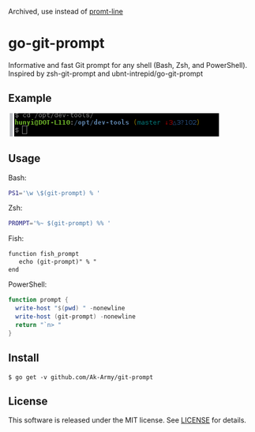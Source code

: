 Archived, use instead of [promt-line](https://github.com/Ak-Army/prompt-line)

# go-git-prompt

Informative and fast Git prompt for any shell (Bash, Zsh, and PowerShell). 
Inspired by zsh-git-prompt and ubnt-intrepid/go-git-prompt

## Example
![git-prompt screenshot](https://github.com/Ak-Army/git-prompt/blob/master/shot.png "git-prompt screenshot")

## Usage
Bash:
```bash
PS1='\w \$(git-prompt) % '
```

Zsh:
```zsh
PROMPT='%~ $(git-prompt) %% '
```

Fish:
```fish
function fish_prompt
   echo (git-prompt)" % "
end
```

PowerShell:
```ps1
function prompt {
  write-host "$(pwd) " -nonewline
  write-host (git-prompt) -nonewline
  return "`n> "
}
```

## Install
```shell-session
$ go get -v github.com/Ak-Army/git-prompt
```

## License
This software is released under the MIT license.
See [LICENSE](LICENSE) for details.
